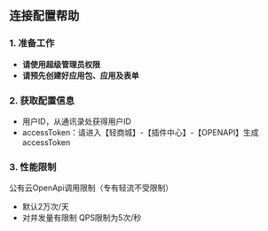 ## **连接配置帮助**

### **1. 准备工作**
- **请使用超级管理员权限**
- **请预先创建好应用包、应用及表单**

### **2. 获取配置信息**
- 用户ID，从通讯录处获得用户ID
- accessToken：请进入【轻商城】-【插件中心】-【OPENAPI】生成accessToken

### **3. 性能限制**
公有云OpenApi调用限制（专有轻流不受限制）
- 默认2万次/天
- 对并发量有限制  QPS限制为5次/秒
